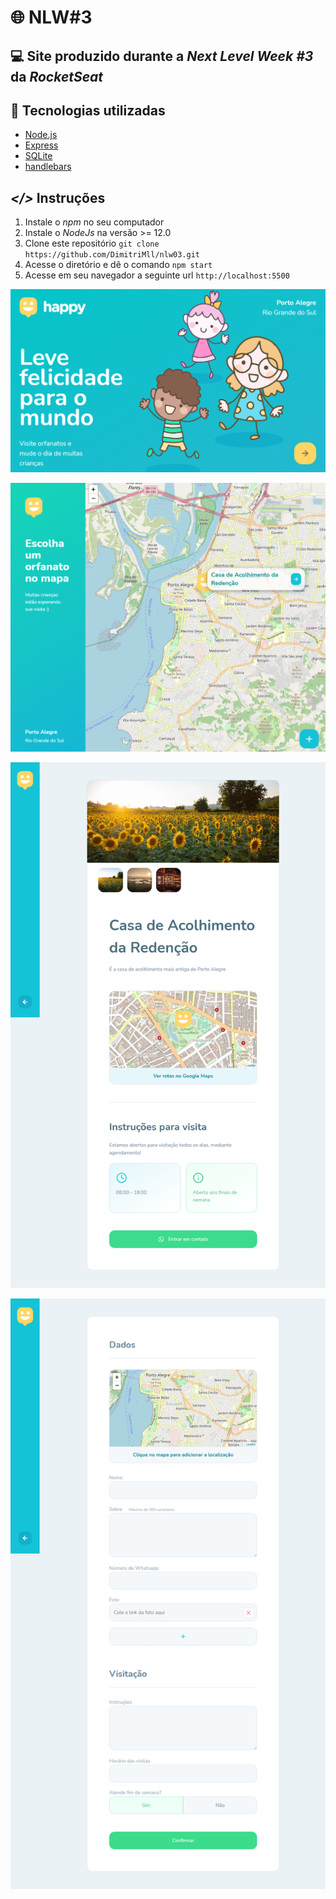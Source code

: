 # 🌐 NLW#3

## 💻 Site produzido durante a *Next Level Week #3* da *RocketSeat*

## 🚀 Tecnologias utilizadas
- [Node.js](https://nodejs.org/en/)
- [Express](https://expressjs.com/pt-br/)
- [SQLite](https://www.sqlite.org/index.html)
- [handlebars](https://handlebarsjs.com/)

## ***</>*** Instruções
1. Instale o *npm* no seu computador
1. Instale o *NodeJs* na versão >= 12.0
1. Clone este repositório `git clone https://github.com/DimitriMll/nlw03.git`
1. Acesse o diretório e dê o comando `npm start`
1. Acesse em seu navegador a seguinte url `http://localhost:5500`


![image1](https://github.com/DimitriMll/nlw03/blob/master/assets/happy1.PNG)

![image2](https://github.com/DimitriMll/nlw03/blob/master/assets/happy2.PNG)

![image3](https://github.com/DimitriMll/nlw03/blob/master/assets/happy3.PNG)

![image4](https://github.com/DimitriMll/nlw03/blob/master/assets/happy4.PNG)

